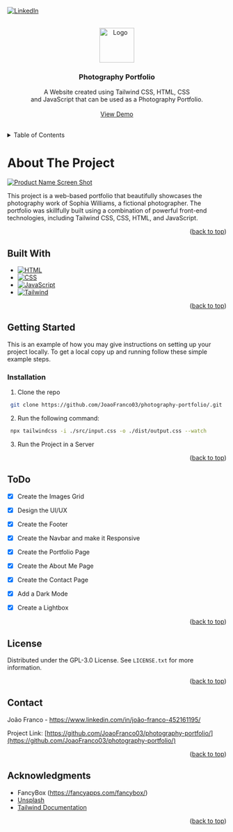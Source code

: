 <!-- Improved compatibility of back to top link: See: https://github.com/othneildrew/Best-README-Template/pull/73 -->

<a name="readme-top"></a>

<!--
*** Thanks for checking out the Best-README-Template. If you have a suggestion
*** that would make this better, please fork the repo and create a pull request
*** or simply open an issue with the tag "enhancement".
*** Don't forget to give the project a star!
*** Thanks again! Now go create something AMAZING! :D
-->

<!-- PROJECT SHIELDS -->
<!--
*** I'm using markdown "reference style" links for readability.
*** Reference links are enclosed in brackets [ ] instead of parentheses ( ).
*** See the bottom of this document for the declaration of the reference variables
*** for contributors-url, forks-url, etc. This is an optional, concise syntax you may use.
*** https://www.markdownguide.org/basic-syntax/#reference-style-links
-->

[![LinkedIn][linkedin-shield]][linkedin-url]

<!-- PROJECT LOGO -->
<br />
<div align="center">
  <a href="https://github.com/JoaoFranco03/photography-portfolio">
    <img src="assets/Logo.jpg" alt="Logo" width="80" height="80">
  </a>

  <h3 align="center">Photography Portfolio</h3>

  <p align="center">
    A Website created using Tailwind CSS, HTML, CSS <br /> and JavaScript that can be used as a Photography Portfolio.
    <br />
    <br />
    <a href="https://raw.githack.com/JoaoFranco03/photography-portfolio/main/dist/index.html">View Demo</a>
    <br />
    <br />
    
  </p>
</div>

<!-- TABLE OF CONTENTS -->
<details>
  <summary>Table of Contents</summary>
  <ol>
    <li>
      <a href="#about-the-project">About The Project</a>
      <ul>
        <li><a href="#built-with">Built With</a></li>
      </ul>
    </li>
    <li>
      <a href="#getting-started">Getting Started</a>
      <ul>
        <li><a href="#installation">Installation</a></li>
      </ul>
    </li>
    <li><a href="#todo">ToDo</a></li>
    <li><a href="#license">License</a></li>
    <li><a href="#contact">Contact</a></li>
    <li><a href="#acknowledgments">Acknowledgments</a></li>
  </ol>
</details>

<!-- ABOUT THE PROJECT -->

# About The Project

[![Product Name Screen Shot][product-screenshot]](https://github.com/JoaoFranco03/photography-portfolio)

This project is a web-based portfolio that beautifully showcases the photography work of Sophia Williams, a fictional photographer. The portfolio was skillfully built using a combination of powerful front-end technologies, including Tailwind CSS, CSS, HTML, and JavaScript.

<p align="right">(<a href="#readme-top">back to top</a>)</p>

## Built With

- [![HTML][html-badge]][html-url]
- [![CSS][css-badge]][css-url]
- [![JavaScript][js-badge]][js-url]
- [![Tailwind][tailwind-badge]][tailwind-url]

<p align="right">(<a href="#readme-top">back to top</a>)</p>

<!-- GETTING STARTED -->

## Getting Started

This is an example of how you may give instructions on setting up your project locally.
To get a local copy up and running follow these simple example steps.

### Installation

1. Clone the repo

```sh
 git clone https://github.com/JoaoFranco03/photography-portfolio/.git
```

2.  Run the following command:

```sh
 npx tailwindcss -i ./src/input.css -o ./dist/output.css --watch
```

3.  Run the Project in a Server

<p align="right">(<a href="#readme-top">back to top</a>)</p>

## ToDo

- [x] Create the Images Grid
- [x] Design the UI/UX
- [x] Create the Footer
- [x] Create the Navbar and make it Responsive
- [x] Create the Portfolio Page
- [x] Create the About Me Page
- [x] Create the Contact Page
- [x] Add a Dark Mode
- [x] Create a Lightbox


<p align="right">(<a href="#readme-top">back to top</a>)</p>

<!-- LICENSE -->

## License

Distributed under the GPL-3.0 License. See `LICENSE.txt` for more information.

<p align="right">(<a href="#readme-top">back to top</a>)</p>

<!-- CONTACT -->

## Contact

João Franco - https://www.linkedin.com/in/joão-franco-452161195/

Project Link: [https://github.com/JoaoFranco03/photography-portfolio/](https://github.com/JoaoFranco03/photography-portfolio/)

<p align="right">(<a href="#readme-top">back to top</a>)</p>

<!-- ACKNOWLEDGMENTS -->

## Acknowledgments

- FancyBox (https://fancyapps.com/fancybox/)
- [Unsplash](https://unsplash.com/)
- [Tailwind Documentation](https://tailwindcss.com/docs/installation)

<p align="right">(<a href="#readme-top">back to top</a>)</p>

<!-- MARKDOWN LINKS & IMAGES -->
<!-- https://www.markdownguide.org/basic-syntax/#reference-style-links -->

[contributors-shield]: https://img.shields.io/github/contributors/othneildrew/Best-README-Template.svg?style=for-the-badge
[contributors-url]: https://github.com/othneildrew/Best-README-Template/graphs/contributors
[forks-shield]: https://img.shields.io/github/forks/othneildrew/Best-README-Template.svg?style=for-the-badge
[forks-url]: https://github.com/othneildrew/Best-README-Template/network/members
[stars-shield]: https://img.shields.io/github/stars/othneildrew/Best-README-Template.svg?style=for-the-badge
[stars-url]: https://github.com/othneildrew/Best-README-Template/stargazers
[issues-shield]: https://img.shields.io/github/issues/othneildrew/Best-README-Template.svg?style=for-the-badge
[issues-url]: https://github.com/othneildrew/Best-README-Template/issues
[tailwind-badge]: https://img.shields.io/badge/Tailwind_CSS-62BAF3?style=for-the-badge&logo=tailwind-css&logoColor=white
[tailwind-url]: https://tailwindcss.com
[html-badge]: https://img.shields.io/badge/HTML-239120?style=for-the-badge&logo=html5&logoColor=white
[html-url]: https://developer.mozilla.org/en-US/docs/Web/HTML
[css-badge]: https://img.shields.io/badge/CSS-239120?&style=for-the-badge&logo=css3&logoColor=white
[css-url]: https://developer.mozilla.org/en-US/docs/Web/CSS
[js-badge]: https://img.shields.io/badge/JavaScript-F7DF1E?style=for-the-badge&logo=javascript&logoColor=black
[js-url]: https://developer.mozilla.org/en-US/docs/Web/JavaScript
[license-url]: https://github.com/JoaoFranco03/photography-portfolio/blob/main/LICENSE.md
[linkedin-shield]: https://img.shields.io/badge/-LinkedIn-black.svg?style=for-the-badge&logo=linkedin&colorB=555
[linkedin-url]: https://www.linkedin.com/in/joão-franco-452161195/
[product-screenshot]: assets/mockup.png

